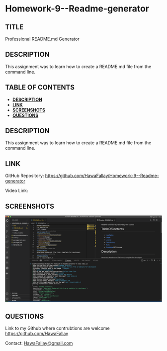 # Homework-9--Readme-generator

## TITLE

Professional README.md Generator

## DESCRIPTION

This assignment was to learn how to create a README.md file from the command line.

## TABLE OF CONTENTS

- **[DESCRIPTION](#description)**
- **[LINK](#link)**
- **[SCREENSHOTS](#screenshots)**
- **[QUESTIONS](#questions)**
## DESCRIPTION

This assignment was to learn how to create a README.md file from the command line.

## LINK

GitHub Repository:
<https://github.com/HawaFallay/Homework-9--Readme-generator>

Video Link:

## SCREENSHOTS

![Image of homescreen](./images/Screen%20Shot%202023-03-07%20at%2011.01.28%20PM.png)

## QUESTIONS

Link to my Github where contrubtions are welcome
<https://github.com/HawaFallay>

Contact:
HawaFallay@gmail.com
